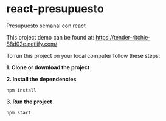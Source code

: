 # react-presupuesto
Presupuesto semanal con react

This project demo can be found at:
https://tender-ritchie-88d02e.netlify.com/

To run this project on your local computer follow these steps:

**1. Clone or download the project**

**2. Install the dependencies**
```
npm install
```

**3. Run the project**
```
npm start
```
